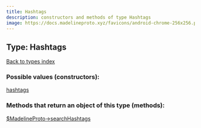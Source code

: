 ```yaml
---
title: Hashtags
description: constructors and methods of type Hashtags
image: https://docs.madelineproto.xyz/favicons/android-chrome-256x256.png
---
```

## Type: Hashtags  
[Back to types index](index.md)



### Possible values (constructors):

[hashtags](../constructors/hashtags.md)  



### Methods that return an object of this type (methods):

[$MadelineProto->searchHashtags](../methods/searchHashtags.md)  



